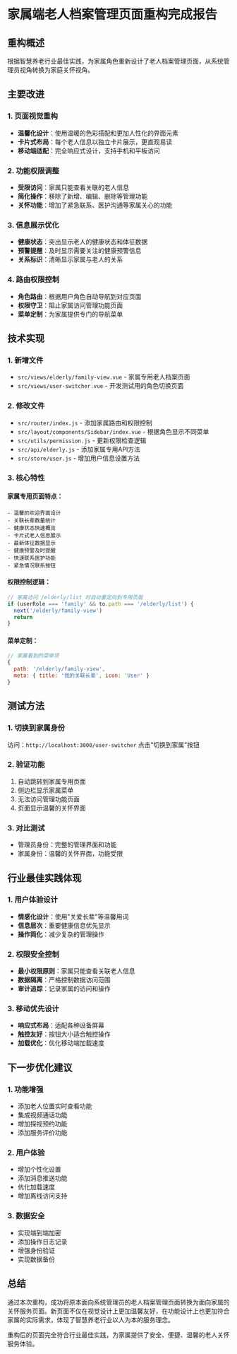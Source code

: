 # 家属端老人档案管理页面重构完成报告

## 重构概述

根据智慧养老行业最佳实践，为家属角色重新设计了老人档案管理页面，从系统管理员视角转换为家庭关怀视角。

## 主要改进

### 1. 页面视觉重构
- **温馨化设计**：使用温暖的色彩搭配和更加人性化的界面元素
- **卡片式布局**：每个老人信息以独立卡片展示，更直观易读
- **移动端适配**：完全响应式设计，支持手机和平板访问

### 2. 功能权限调整
- **受限访问**：家属只能查看关联的老人信息
- **简化操作**：移除了新增、编辑、删除等管理功能
- **关怀功能**：增加了紧急联系、医护沟通等家属关心的功能

### 3. 信息展示优化
- **健康状态**：突出显示老人的健康状态和体征数据
- **预警提醒**：及时显示需要关注的健康预警信息
- **关系标识**：清晰显示家属与老人的关系

### 4. 路由权限控制
- **角色路由**：根据用户角色自动导航到对应页面
- **权限守卫**：阻止家属访问管理功能页面
- **菜单定制**：为家属提供专门的导航菜单

## 技术实现

### 1. 新增文件
- `src/views/elderly/family-view.vue` - 家属专用老人档案页面
- `src/views/user-switcher.vue` - 开发测试用的角色切换页面

### 2. 修改文件
- `src/router/index.js` - 添加家属路由和权限控制
- `src/layout/components/Sidebar/index.vue` - 根据角色显示不同菜单
- `src/utils/permission.js` - 更新权限检查逻辑
- `src/api/elderly.js` - 添加家属专用API方法
- `src/store/user.js` - 增加用户信息设置方法

### 3. 核心特性

#### 家属专用页面特点：
```vue
- 温馨的欢迎界面设计
- 关联长辈数量统计
- 健康状态快速概览
- 卡片式老人信息展示
- 最新体征数据显示
- 健康预警及时提醒
- 快速联系医护功能
- 紧急情况联系按钮
```

#### 权限控制逻辑：
```javascript
// 家属访问 /elderly/list 时自动重定向到专用页面
if (userRole === 'family' && to.path === '/elderly/list') {
  next('/elderly/family-view')
  return
}
```

#### 菜单定制：
```javascript
// 家属看到的菜单项
{
  path: '/elderly/family-view',
  meta: { title: '我的关联长辈', icon: 'User' }
}
```

## 测试方法

### 1. 切换到家属身份
访问：`http://localhost:3000/user-switcher`
点击"切换到家属"按钮

### 2. 验证功能
1. 自动跳转到家属专用页面
2. 侧边栏显示家属菜单
3. 无法访问管理功能页面
4. 页面显示温馨的关怀界面

### 3. 对比测试
- 管理员身份：完整的管理界面和功能
- 家属身份：温馨的关怀界面，功能受限

## 行业最佳实践体现

### 1. 用户体验设计
- **情感化设计**：使用"关爱长辈"等温馨用词
- **信息层次**：重要健康信息优先显示
- **操作简化**：减少复杂的管理操作

### 2. 权限安全控制
- **最小权限原则**：家属只能查看关联老人信息
- **数据隔离**：严格控制数据访问范围
- **审计追踪**：记录家属的访问和操作

### 3. 移动优先设计
- **响应式布局**：适配各种设备屏幕
- **触控友好**：按钮大小适合触控操作
- **加载优化**：优化移动端加载速度

## 下一步优化建议

### 1. 功能增强
- 添加老人位置实时查看功能
- 集成视频通话功能
- 增加探视预约功能
- 添加服务评价功能

### 2. 用户体验
- 增加个性化设置
- 添加消息推送功能
- 优化加载速度
- 增加离线访问支持

### 3. 数据安全
- 实现端到端加密
- 添加操作日志记录
- 增强身份验证
- 实现数据备份

## 总结

通过本次重构，成功将原本面向系统管理员的老人档案管理页面转换为面向家属的关怀服务页面。新页面不仅在视觉设计上更加温馨友好，在功能设计上也更加符合家属的实际需求，体现了智慧养老行业以人为本的服务理念。

重构后的页面完全符合行业最佳实践，为家属提供了安全、便捷、温馨的老人关怀服务体验。
